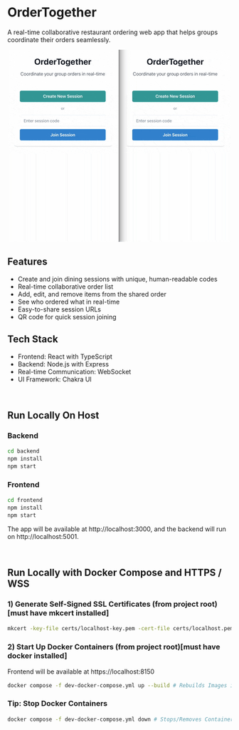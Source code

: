 # OrderTogether

A real-time collaborative restaurant ordering web app that helps groups coordinate their orders seamlessly.

<div align="center">
  <img src="./media/Demo-12Feb2025.gif" alt="Demo" width="500">
</div>

## Features

- Create and join dining sessions with unique, human-readable codes
- Real-time collaborative order list
- Add, edit, and remove items from the shared order
- See who ordered what in real-time
- Easy-to-share session URLs
- QR code for quick session joining
## Tech Stack

- Frontend: React with TypeScript
- Backend: Node.js with Express
- Real-time Communication: WebSocket
- UI Framework: Chakra UI

<br>

## Run Locally On Host

### Backend
```bash
cd backend
npm install
npm start
```

### Frontend
```bash
cd frontend
npm install
npm start
```

The app will be available at http://localhost:3000, and the backend will run on http://localhost:5001.

<br>

## Run Locally with Docker Compose and HTTPS / WSS

### 1) Generate Self-Signed SSL Certificates (from project root) [must have mkcert installed]
```bash
mkcert -key-file certs/localhost-key.pem -cert-file certs/localhost.pem 'localhost'
```

### 2) Start Up Docker Containers (from project root)[must have docker installed]
Frontend will be available at https://localhost:8150
```bash
docker compose -f dev-docker-compose.yml up --build # Rebuilds Images if you make changes to the containers
```

### Tip: Stop Docker Containers
```bash
docker compose -f dev-docker-compose.yml down # Stops/Removes Containers
```

<br>


